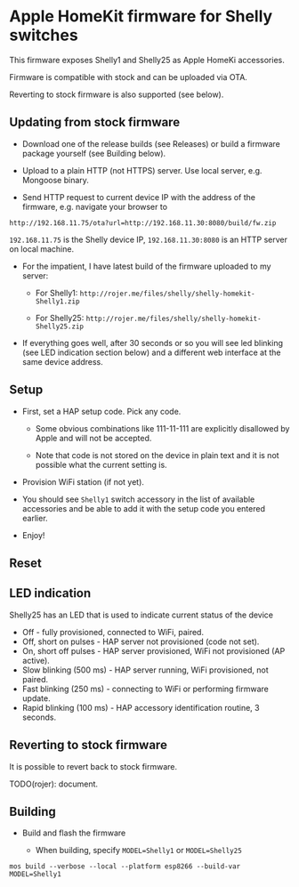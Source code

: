 # Apple HomeKit firmware for Shelly switches

This firmware exposes Shelly1 and Shelly25 as Apple HomeKi accessories.

Firmware is compatible with stock and can be uploaded via OTA.

Reverting to stock firmware is also supported (see below).

## Updating from stock firmware

 * Download one of the release builds (see Releases) or build a firmware package yourself (see Building below).

 * Upload to a plain HTTP (not HTTPS) server. Use local server, e.g. Mongoose binary.

 * Send HTTP request to current device IP with the address of the firmware, e.g. navigate your browser to

`http://192.168.11.75/ota?url=http://192.168.11.30:8080/build/fw.zip`

  `192.168.11.75` is the Shelly device IP, `192.168.11.30:8080` is an HTTP server on local machine.

  * For the impatient, I have latest build of the firmware uploaded to my server:

    * For Shelly1: `http://rojer.me/files/shelly/shelly-homekit-Shelly1.zip`

    * For Shelly25: `http://rojer.me/files/shelly/shelly-homekit-Shelly25.zip`

 * If everything goes well, after 30 seconds or so you will see led blinking (see LED indication section below)
   and a different web interface at the same device address.

## Setup

 * First, set a HAP setup code. Pick any code.

   * Some obvious combinations like 111-11-111 are explicitly disallowed by Apple and will not be accepted.

   * Note that code is not stored on the device in plain text and it is not possible what the current setting is.

 * Provision WiFi station (if not yet).

 * You should see `Shelly1` switch accessory in the list of available accessories and be able to add it with the setup code you entered earlier.

 * Enjoy!

## Reset


## LED indication

 Shelly25 has an LED that is used to indicate current status of the device

 * Off - fully provisioned, connected to WiFi, paired.
 * Off, short on pulses - HAP server not provisioned (code not set).
 * On, short off pulses - HAP server provisioned, WiFi not provisioned (AP active).
 * Slow blinking (500 ms) - HAP server running, WiFi provisioned, not paired.
 * Fast blinking (250 ms) - connecting to WiFi or performing firmware update.
 * Rapid blinking (100 ms) - HAP accessory identification routine, 3 seconds.

## Reverting to stock firmware

 It is possible to revert back to stock firmware.

 TODO(rojer): document.

## Building
 * Build and flash the firmware

   * When building, specify `MODEL=Shelly1` or `MODEL=Shelly25`

```
mos build --verbose --local --platform esp8266 --build-var MODEL=Shelly1
```

